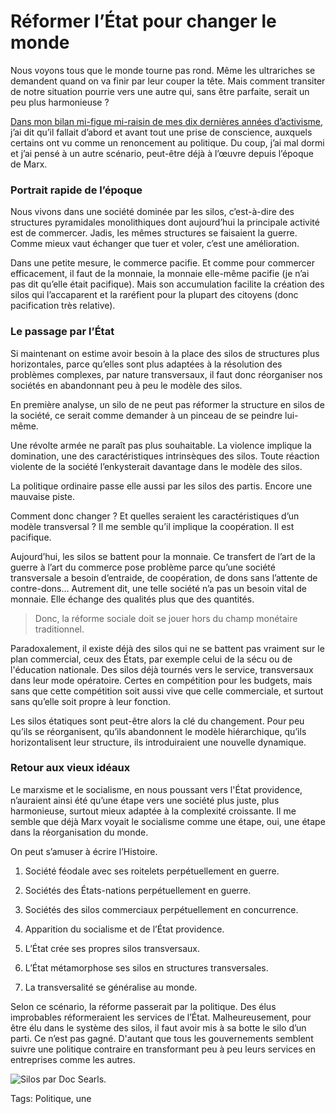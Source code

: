 # Réformer l’État pour changer le monde

Nous voyons tous que le monde tourne pas rond. Même les ultrariches se demandent quand on va finir par leur couper la tête. Mais comment transiter de notre situation pourrie vers une autre qui, sans être parfaite, serait un peu plus harmonieuse ?

[Dans mon bilan mi-figue mi-raisin de mes dix dernières années d’activisme](/2015/04/26/lirresistible-vertivalisation-du-monde), j’ai dit qu’il fallait d’abord et avant tout une prise de conscience, auxquels certains ont vu comme un renoncement au politique. Du coup, j’ai mal dormi et j’ai pensé à un autre scénario, peut-être déjà à l’œuvre depuis l’époque de Marx.

### Portrait rapide de l’époque

Nous vivons dans une société dominée par les silos, c’est-à-dire des structures pyramidales monolithiques dont aujourd’hui la principale activité est de commercer. Jadis, les mêmes structures se faisaient la guerre. Comme mieux vaut échanger que tuer et voler, c’est une amélioration.

Dans une petite mesure, le commerce pacifie. Et comme pour commercer efficacement, il faut de la monnaie, la monnaie elle-même pacifie (je n’ai pas dit qu’elle était pacifique). Mais son accumulation facilite la création des silos qui l’accaparent et la raréfient pour la plupart des citoyens (donc pacification très relative).

### Le passage par l’État

Si maintenant on estime avoir besoin à la place des silos de structures plus horizontales, parce qu’elles sont plus adaptées à la résolution des problèmes complexes, par nature transversaux, il faut donc réorganiser nos sociétés en abandonnant peu à peu le modèle des silos.

En première analyse, un silo de ne peut pas réformer la structure en silos de la société, ce serait comme demander à un pinceau de se peindre lui-même.

Une révolte armée ne paraît pas plus souhaitable. La violence implique la domination, une des caractéristiques intrinsèques des silos. Toute réaction violente de la société l’enkysterait davantage dans le modèle des silos.

La politique ordinaire passe elle aussi par les silos des partis. Encore une mauvaise piste.

Comment donc changer ? Et quelles seraient les caractéristiques d’un modèle transversal ? Il me semble qu’il implique la coopération. Il est pacifique.

Aujourd’hui, les silos se battent pour la monnaie. Ce transfert de l’art de la guerre à l’art du commerce pose problème parce qu’une société transversale a besoin d’entraide, de coopération, de dons sans l’attente de contre-dons… Autrement dit, une telle société n’a pas un besoin vital de monnaie. Elle échange des qualités plus que des quantités.

> Donc, la réforme sociale doit se jouer hors du champ monétaire traditionnel.

Paradoxalement, il existe déjà des silos qui ne se battent pas vraiment sur le plan commercial, ceux des États, par exemple celui de la sécu ou de l'éducation nationale. Des silos déjà tournés vers le service, transversaux dans leur mode opératoire. Certes en compétition pour les budgets, mais sans que cette compétition soit aussi vive que celle commerciale, et surtout sans qu’elle soit propre à leur fonction.

Les silos étatiques sont peut-être alors la clé du changement. Pour peu qu’ils se réorganisent, qu’ils abandonnent le modèle hiérarchique, qu’ils horizontalisent leur structure, ils introduiraient une nouvelle dynamique.

### Retour aux vieux idéaux

Le marxisme et le socialisme, en nous poussant vers l'État providence, n’auraient ainsi été qu’une étape vers une société plus juste, plus harmonieuse, surtout mieux adaptée à la complexité croissante. Il me semble que déjà Marx voyait le socialisme comme une étape, oui, une étape dans la réorganisation du monde.

On peut s’amuser à écrire l’Histoire.

1. Société féodale avec ses roitelets perpétuellement en guerre.

2. Sociétés des États-nations perpétuellement en guerre.

3. Sociétés des silos commerciaux perpétuellement en concurrence.

4. Apparition du socialisme et de l’État providence.

5. L’État crée ses propres silos transversaux.

6. L’État métamorphose ses silos en structures transversales.

7. La transversalité se généralise au monde.

Selon ce scénario, la réforme passerait par la politique. Des élus improbables réformeraient les services de l’État. Malheureusement, pour être élu dans le système des silos, il faut avoir mis à sa botte le silo d’un parti. Ce n’est pas gagné. D'autant que tous les gouvernements semblent suivre une politique contraire en transformant peu à peu leurs services en entreprises comme les autres.

![Silos par Doc Searls.](https://tcrouzet.com/images_tc/2015/04/silos-600x304.jpg)



Tags: Politique, une